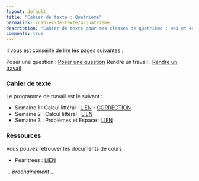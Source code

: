 ```yaml
---
layout: default
title: "Cahier de texte : Quatrième"
permalink: /cahier-de-texte/4-quatrieme
description: "Cahier de texte pour mes classes de quatrième : 4e1 et 4e2"
comments: true
---
```


Il vous est conseillé de lire les pages suivantes : 

Poser une question : [Poser une question](/questions/)
Rendre un travail : [Rendre un travail](/rendu/)

### Cahier de texte

Le programme de travail est le suivant : 

* Semaine 1 : Calcul littéral : [LIEN](/posts/S1-4eme-16mars-22mars/) - [CORRECTION](/posts/s1-4eme-correction/).
* Semaine 2 : Calcul littéral : [LIEN](/posts/S2-4eme-23mars-29mars/)
* Semaine 3 : Problèmes et Espace : [LIEN](/posts/s3-4eme-30mars-05avril/)

### Ressources

Vous pouvez retrouver les documents de cours : 

* Pearltrees : [LIEN](https://www.pearltrees.com/private/id26791883?access=17845574108.198cfcb.c2fc92b2248f0272f471fbebc424d3cb)

*... prochainement ...*